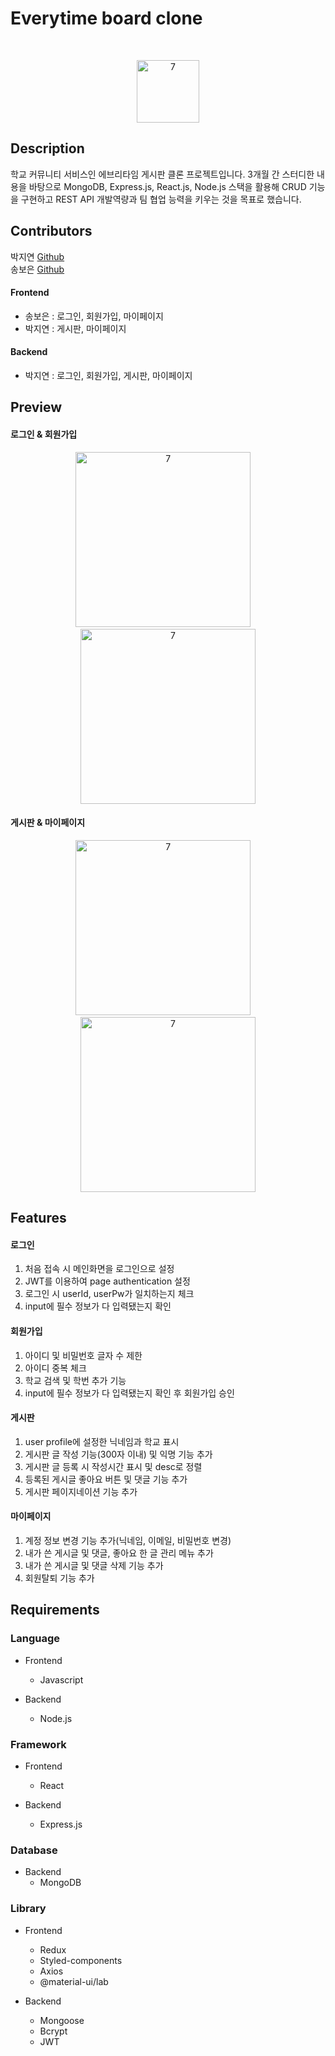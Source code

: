 # Everytime board clone
<br/>
<p align="center">
  <img width="100" alt="7" src="https://user-images.githubusercontent.com/71836751/107924570-83bf1080-6fb6-11eb-927b-9b13b0c2423c.png">
</p>

## Description

학교 커뮤니티 서비스인 에브리타임 게시판 클론 프로젝트입니다. 3개월 간 스터디한 내용을 바탕으로 MongoDB, Express.js, React.js, Node.js 스택을 활용해 CRUD 기능을 구현하고 REST API 개발역량과 팀 협업 능력을 키우는 것을 목표로 했습니다.

## Contributors

박지연 [Github](https://github.com/gparkkii)<br/>
송보은 [Github](https://github.com/Boeun05)

#### Frontend
  - 송보은 : 로그인, 회원가입, 마이페이지
  - 박지연 : 게시판, 마이페이지
 
#### Backend
  - 박지연 : 로그인, 회원가입, 게시판, 마이페이지

## Preview
#### 로그인 & 회원가입
<p align="center">
  <img width="280" alt="7" src="https://user-images.githubusercontent.com/71811780/108114998-e01c5000-70dc-11eb-97d2-de160f368d5a.gif">
  &nbsp;&nbsp;&nbsp;
  <img width="280" alt="7" src="https://user-images.githubusercontent.com/71811780/108112315-44d5ab80-70d9-11eb-8595-eda8af5d9d76.gif">
</p>

#### 게시판 & 마이페이지
<p align="center">
  <img width="280" alt="7" src="https://user-images.githubusercontent.com/71811780/108112312-43a47e80-70d9-11eb-8b93-b34216d96f22.gif">
  &nbsp;&nbsp;&nbsp;
  <img width="280" alt="7" src="https://user-images.githubusercontent.com/71811780/108112317-4606d880-70d9-11eb-939f-64ee09f484da.gif">
</p>

## Features

#### 로그인
1. 처음 접속 시 메인화면을 로그인으로 설정
2. JWT를 이용하여 page authentication 설정
3. 로그인 시 userId, userPw가 일치하는지 체크
4. input에 필수 정보가 다 입력됐는지 확인
#### 회원가입
1. 아이디 및 비밀번호 글자 수 제한
2. 아이디 중복 체크
3. 학교 검색 및 학번 추가 기능
4. input에 필수 정보가 다 입력됐는지 확인 후 회원가입 승인
#### 게시판
1. user profile에 설정한 닉네임과 학교 표시
2. 게시판 글 작성 기능(300자 이내) 및 익명 기능 추가 
3. 게시판 글 등록 시 작성시간 표시 및 desc로 정렬
4. 등록된 게시글 좋아요 버튼 및 댓글 기능 추가
5. 게시판 페이지네이션 기능 추가
#### 마이페이지
1. 계정 정보 변경 기능 추가(닉네임, 이메일, 비밀번호 변경)
2. 내가 쓴 게시글 및 댓글, 좋아요 한 글 관리 메뉴 추가
3. 내가 쓴 게시글 및 댓글 삭제 기능 추가
4. 회원탈퇴 기능 추가



## Requirements

### Language
- Frontend
  - Javascript
  
- Backend
  - Node.js
  
### Framework
- Frontend
  - React
  
- Backend
  - Express.js
  
### Database
- Backend 
  - MongoDB 
  
### Library
- Frontend
  - Redux
  - Styled-components
  - Axios
  - @material-ui/lab

- Backend
  - Mongoose
  - Bcrypt
  - JWT

